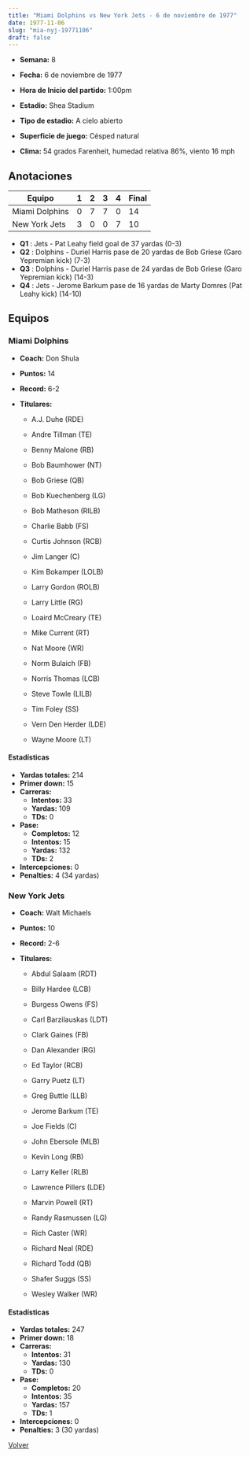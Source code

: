 ```yaml
---
title: "Miami Dolphins vs New York Jets - 6 de noviembre de 1977"
date: 1977-11-06
slug: "mia-nyj-19771106"
draft: false
---
```


* **Semana:** 8
* **Fecha:** 6 de noviembre de 1977

* **Hora de Inicio del partido:** 1:00pm
* **Estadio:** Shea Stadium
* **Tipo de estadio:** A cielo abierto
* **Superficie de juego:** Césped natural
* **Clima:** 54 grados Farenheit, humedad relativa 86%, viento 16 mph





## Anotaciones
| Equipo | 1 | 2 | 3 | 4 | Final |
|--------|---|---|---|---|-------|
| Miami Dolphins  | 0 | 7 | 7 | 0  | 14 |
| New York Jets  | 3 | 0 | 0 | 7  | 10 |
* **Q1** : Jets - Pat Leahy field goal de 37 yardas (0-3)
* **Q2** : Dolphins - Duriel Harris pase de 20 yardas de Bob Griese (Garo Yepremian kick) (7-3)
* **Q3** : Dolphins - Duriel Harris pase de 24 yardas de Bob Griese (Garo Yepremian kick) (14-3)
* **Q4** : Jets - Jerome Barkum pase de 16 yardas de Marty Domres (Pat Leahy kick) (14-10)


## Equipos


### Miami Dolphins
* **Coach:** Don Shula
* **Puntos:** 14
* **Record:** 6-2
* **Titulares:** 

  * A.J. Duhe (RDE) 

  * Andre Tillman (TE) 

  * Benny Malone (RB) 

  * Bob Baumhower (NT) 

  * Bob Griese (QB) 

  * Bob Kuechenberg (LG) 

  * Bob Matheson (RILB) 

  * Charlie Babb (FS) 

  * Curtis Johnson (RCB) 

  * Jim Langer (C) 

  * Kim Bokamper (LOLB) 

  * Larry Gordon (ROLB) 

  * Larry Little (RG) 

  * Loaird McCreary (TE) 

  * Mike Current (RT) 

  * Nat Moore (WR) 

  * Norm Bulaich (FB) 

  * Norris Thomas (LCB) 

  * Steve Towle (LILB) 

  * Tim Foley (SS) 

  * Vern Den Herder (LDE) 

  * Wayne Moore (LT) 

#### Estadísticas
* **Yardas totales:** 214
* **Primer down:** 15
* **Carreras:**
  * **Intentos:** 33
  * **Yardas:** 109
  * **TDs:** 0
* **Pase:**
  * **Completos:** 12
  * **Intentos:** 15
  * **Yardas:** 132
  * **TDs:** 2
* **Intercepciones:** 0
* **Penalties:** 4 (34 yardas)

### New York Jets
* **Coach:** Walt Michaels
* **Puntos:** 10
* **Record:** 2-6
* **Titulares:** 

  * Abdul Salaam (RDT) 

  * Billy Hardee (LCB) 

  * Burgess Owens (FS) 

  * Carl Barzilauskas (LDT) 

  * Clark Gaines (FB) 

  * Dan Alexander (RG) 

  * Ed Taylor (RCB) 

  * Garry Puetz (LT) 

  * Greg Buttle (LLB) 

  * Jerome Barkum (TE) 

  * Joe Fields (C) 

  * John Ebersole (MLB) 

  * Kevin Long (RB) 

  * Larry Keller (RLB) 

  * Lawrence Pillers (LDE) 

  * Marvin Powell (RT) 

  * Randy Rasmussen (LG) 

  * Rich Caster (WR) 

  * Richard Neal (RDE) 

  * Richard Todd (QB) 

  * Shafer Suggs (SS) 

  * Wesley Walker (WR) 

#### Estadísticas
* **Yardas totales:** 247
* **Primer down:** 18
* **Carreras:**
  * **Intentos:** 31
  * **Yardas:** 130
  * **TDs:** 0
* **Pase:**
  * **Completos:** 20
  * **Intentos:** 35
  * **Yardas:** 157
  * **TDs:** 1
* **Intercepciones:** 0
* **Penalties:** 3 (30 yardas)


[Volver](/historia/1977)
